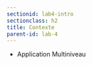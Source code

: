 ```yaml
---
sectionid: lab4-intro
sectionclass: h2
title: Contexte
parent-id: lab-4
---
```



- Application Multiniveau
